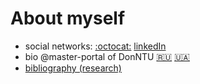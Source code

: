 # About myself

- social networks:
  [:octocat:](https://github.com/SGo-Go)
  [linkedIn](https://ua.linkedin.com/in/sergiy-gogolenko)
- bio @master-portal of DonNTU
  [:ru:](https://masters.donntu.ru/2006/fvti/gogolenko/)
  [🇺🇦](https://masters.donntu.ru/2006/fvti/gogolenko/indexu.htm)
- [bibliography (research)](./bibliography.md)
